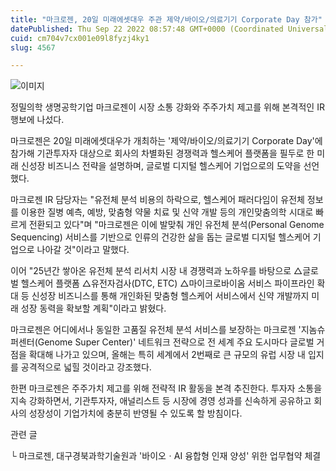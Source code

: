 ```yaml
---
title: "마크로젠, 20일 미래에셋대우 주관 제약/바이오/의료기기 Corporate Day 참가"
datePublished: Thu Sep 22 2022 08:57:48 GMT+0000 (Coordinated Universal Time)
cuid: cm704v7cx001e09l8fyzj4ky1
slug: 4567

---
```



![이미지](https://cdn.hashnode.com/res/hashnode/image/upload/v1739257259439/e26c02bf-1fc8-4c1a-ab07-0711be3216f7.jpeg)

정밀의학 생명공학기업 마크로젠이 시장 소통 강화와 주주가치 제고를 위해 본격적인 IR 행보에 나섰다.

마크로젠은 20일 미래에셋대우가 개최하는 '제약/바이오/의료기기 Corporate Day'에 참가해 기관투자자 대상으로 회사의 차별화된 경쟁력과 헬스케어 플랫폼을 필두로 한 미래 신성장 비즈니스 전략을 설명하며, 글로벌 디지털 헬스케어 기업으로의 도약을 선언했다.

마크로젠 IR 담당자는 "유전체 분석 비용의 하락으로, 헬스케어 패러다임이 유전체 정보를 이용한 질병 예측, 예방, 맞춤형 약물 치료 및 신약 개발 등의 개인맞춤의학 시대로 빠르게 전환되고 있다"며 "마크로젠은 이에 발맞춰 개인 유전체 분석(Personal Genome Sequencing) 서비스를 기반으로 인류의 건강한 삶을 돕는 글로벌 디지털 헬스케어 기업으로 나아갈 것"이라고 말했다.

이어 "25년간 쌓아온 유전체 분석 리서치 시장 내 경쟁력과 노하우를 바탕으로 △글로벌 헬스케어 플랫폼 △유전자검사(DTC, ETC) △마이크로바이옴 서비스 파이프라인 확대 등 신성장 비즈니스를 통해 개인화된 맞춤형 헬스케어 서비스에서 신약 개발까지 미래 성장 동력을 확보할 계획"이라고 밝혔다.

마크로젠은 어디에서나 동일한 고품질 유전체 분석 서비스를 보장하는 마크로젠 '지놈슈퍼센터(Genome Super Center)' 네트워크 전략으로 전 세계 주요 도시마다 글로벌 거점을 확대해 나가고 있으며, 올해는 특히 세계에서 2번째로 큰 규모의 유럽 시장 내 입지를 공격적으로 넓힐 것이라고 강조했다.

한편 마크로젠은 주주가치 제고를 위해 전략적 IR 활동을 본격 추진한다. 투자자 소통을 지속 강화하면서, 기관투자자, 애널리스트 등 시장에 경영 성과를 신속하게 공유하고 회사의 성장성이 기업가치에 충분히 반영될 수 있도록 할 방침이다.

관련 글

└ 마크로젠, 대구경북과학기술원과 '바이오ㆍAI 융합형 인재 양성' 위한 업무협약 체결